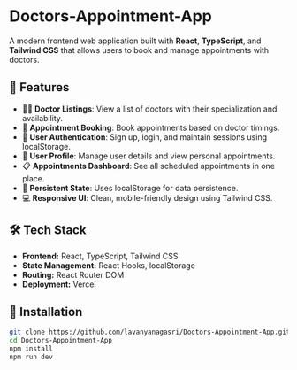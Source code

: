 # Doctors-Appointment-App

A modern frontend web application built with **React**, **TypeScript**, and **Tailwind CSS** that allows users to book and manage appointments with doctors.

## 🚀 Features

- 🧑‍⚕️ **Doctor Listings**: View a list of doctors with their specialization and availability.
- 📅 **Appointment Booking**: Book appointments based on doctor timings.
- 👤 **User Authentication**: Sign up, login, and maintain sessions using localStorage.
- 🔄 **User Profile**: Manage user details and view personal appointments.
- 📋 **Appointments Dashboard**: See all scheduled appointments in one place.
- 💾 **Persistent State**: Uses localStorage for data persistence.
- 💻 **Responsive UI**: Clean, mobile-friendly design using Tailwind CSS.

## 🛠️ Tech Stack

- **Frontend:** React, TypeScript, Tailwind CSS
- **State Management:** React Hooks, localStorage
- **Routing:** React Router DOM
- **Deployment:** Vercel

## 🔧 Installation

```bash
git clone https://github.com/lavanyanagasri/Doctors-Appointment-App.git
cd Doctors-Appointment-App
npm install
npm run dev
